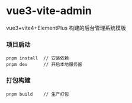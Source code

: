 # vue3-vite-admin
 vue3+vite4+ElementPlus 构建的后台管理系统模版

 ### 项目启动
 ```
 pnpm install  // 安装依赖
 pnpm dev      // 开启本地服务器
 ```
 ### 打包构建
 ```
 pnpm build    // 生产打包
 ```
